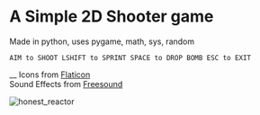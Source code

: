 # A Simple 2D Shooter game
Made in python, uses pygame, math, sys, random

`
AIM to SHOOT
LSHIFT to SPRINT
SPACE to DROP BOMB
ESC to EXIT
`


__
Icons from <a href="https://www.flaticon.com/free-icons/" title="icons">Flaticon</a><br>
Sound Effects from <a href="https://www.freesound.org" title="icons">Freesound</a>


![honest_reactor](https://raup.s-ul.eu/3gXzrQ5W)
